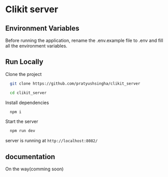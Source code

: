 
# Clikit server

## Environment Variables
Before running the application, rename the .env.example file to .env and fill all the environment variables.
## Run Locally

Clone the project

```bash
  git clone https://github.com/pratyushsingha/clikit_server
```

```bash
  cd clikit_server
```


Install dependencies

```bash
  npm i
```

Start the server

```bash
  npm run dev
```
server is  running at `http://localhost:8082/`

## documentation
On the way(comming soon)